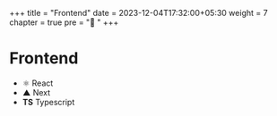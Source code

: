 +++
title = "Frontend"
date = 2023-12-04T17:32:00+05:30
weight = 7
chapter = true
pre = "🦄 "
+++

# Frontend
- ⚛️ React
- ▲ Next
- **TS** Typescript